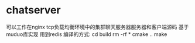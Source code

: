 # chatserver
可以工作在nginx tcp负载均衡环境中的集群聊天服务器服务器和客户端源码 基于muduo库实现 用到redis
编译的方式:
cd build
rm -rf *
cmake ..
make
